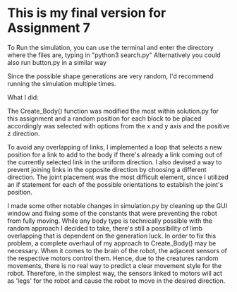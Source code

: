 # This is my final version for Assignment 7

To Run the simulation, you can use the terminal and enter the directory where the files are, typing in "python3 search.py" 
Alternatively you could also run button.py in a similar way

Since the possible shape generations are very random, I'd recommend running the simulation multiple times.

What I did:

The Create_Body() function was modified the most within solution.py for this assignment and a random position for each block to be placed accordingly was selected with options from the x and y axis and the positive z direction.

To avoid any overlapping of links, I implemented a loop that selects a new position for a link to add to the body if there's already a link coming out of the currently selected link in the uniform direction. I also devised a way to prevent joining links in the opposite direction by choosing a different direction. The joint placement was the most difficult element, since I utilized an if statement for each of the possible orientations to establish the joint's position. 

I made some other notable changes in simulation.py by cleaning up the GUI window and fixing some of the constants that were preventing the robot from fully moving. While any body type is technically possible with the random approach I decided to take, there's still a possibility of limb overlapping that is dependent on the generation luck. In order to fix this problem, a complete overhaul of my approach to Create_Body() may be necessary. When it comes to the brain of the robot, the adjacent sensors of the respective motors control them. Hence, due to the creatures random movements, there is no real way to predict a clear movement style for the robot. Therefore, in the simplest way, the sensors linked to motors will act as 'legs' for the robot and cause the robot to move in the desired direction.


